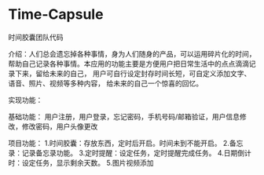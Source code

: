 # Time-Capsule
时间胶囊团队代码

介绍：人们总会遗忘掉各种事情，身为人们随身的产品，可以运用碎片化的时间，帮助自己记录各种事情。本应用的功能主要是方便用户把日常生活中的点点滴滴记录下来，留给未来的自己， 用户可自行设定封存时间长短，可自定义添加文字、语音、照片、视频等多种内容， 给未来的自己一个惊喜的回忆。

实现功能：

基础功能：
用户注册，用户登录，忘记密码，手机号码/邮箱验证，用户信息修改，修改密码，用户头像更改

项目功能：
1.时间胶囊：存放东西，定时后开启。时间未到不能开启。
2.备忘录：记录备忘录功能。
3.定时提醒：设定任务，定时提醒完成任务。
4.日期倒计时：设定任务，显示剩余天数。
5.图片视频添加
